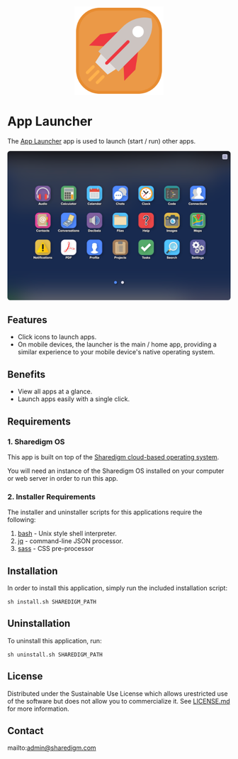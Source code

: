 <p align="center" style="text-align:center">
	<img src="images/icons/logo.svg" width="200">
</p>

# App Launcher

The [App Launcher](https://www.sharedigm.com/#apps/app-launcher) app is used to launch (start / run) other apps.

<p align="center" style="text-align:center">
	<img src="images/info/app-launcher.png" width="720" style="border-radius:6px" />
</p>

## Features

- Click icons to launch apps.
- On mobile devices, the launcher is the main / home app, providing a similar experience to your mobile device's native operating system.

## Benefits

- View all apps at a glance.
- Launch apps easily with a single click.

## Requirements

### 1. Sharedigm OS

This app is built on top of the [Sharedigm cloud-based operating system](https://github.com/Sharedigm/SharedigmOS).

You will need an instance of the Sharedigm OS installed on your computer or web server in order to run this app.

### 2. Installer Requirements

The installer and uninstaller scripts for this applications require the following:

1. [bash](https://en.wikipedia.org/wiki/Bash_(Unix_shell)) - Unix style shell interpreter. 
2. [jq](https://jqlang.github.io/jq/) - command-line JSON processor. 
2. [sass](https://sass-lang.com) - CSS pre-processor

## Installation

In order to install this application, simply run the included installation script:

```
sh install.sh SHAREDIGM_PATH
```

## Uninstallation

To uninstall this application, run:

```
sh uninstall.sh SHAREDIGM_PATH
```

<!-- LICENSE -->
## License

Distributed under the Sustainable Use License which allows urestricted use of the software but does not allow you to commercialize it. See [LICENSE.md](LICENSE.md) for more information.

<!-- CONTACT -->
## Contact

mailto:admin@sharedigm.com